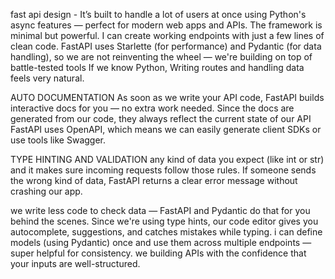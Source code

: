 fast api design - 
It’s built to handle a lot of users at once using Python's async features — perfect for modern web apps and APIs.
The framework is minimal but powerful. I can create working endpoints with just a few lines of clean code.
FastAPI uses Starlette (for performance) and Pydantic (for data handling), so we are not reinventing the wheel — we're building on top of battle-tested tools
If we know Python,  Writing routes and handling data feels very natural.

AUTO DOCUMENTATION
As soon as we write your API code, FastAPI builds interactive docs for you — no extra work needed.
Since the docs are generated from our code, they always reflect the current state of our API
FastAPI uses OpenAPI, which means we can easily generate client SDKs or use tools like Swagger.

TYPE HINTING AND VALIDATION
any kind of data you expect (like int or str) and it makes sure incoming requests follow those rules.
If someone sends the wrong kind of data, FastAPI returns a clear error message without crashing our app.

we write less code to check data — FastAPI and Pydantic do that for you behind the scenes.
Since we're using type hints, our code editor gives you autocomplete, suggestions, and catches mistakes while typing.
i can define models (using Pydantic) once and use them across multiple endpoints — super helpful for consistency.
we building APIs with the confidence that your inputs are well-structured.